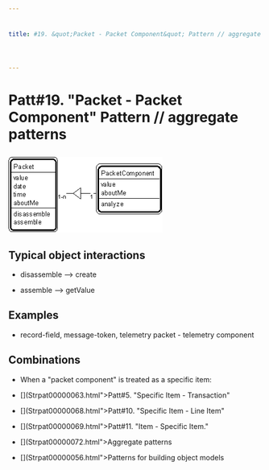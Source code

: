 ```yaml
---


title: #19. &quot;Packet - Packet Component&quot; Pattern // aggregate patterns



---
```

# Patt#19. &quot;Packet - Packet Component&quot; Pattern // aggregate patterns </p>

<p><img src="Strpat00000023.gif" alt="Strpat00000023.gif" border="0" width="306"
height="150"> </p>

<h2>Typical object interactions </h2>

*  disassemble --&gt; create </p>

*  assemble --&gt; getValue </p>

<h2>Examples</h2>

*  record-field, message-token, telemetry packet - telemetry component </p>

<h2>Combinations </h2>

*  When a &quot;packet component&quot; is treated as a specific item: </p>

* [](Strpat00000063.html">Patt#5.</a> &quot;Specific Item - Transaction&quot; </p>

* [](Strpat00000068.html">Patt#10.</a> &quot;Specific Item - Line Item&quot; </p>

* [](Strpat00000069.html">Patt#11.</a> &quot;Item - Specific Item.&quot; </p>

* [](Strpat00000072.html">Aggregate patterns</a></li>

* [](Strpat00000056.html">Patterns for building object models</a></li>


